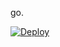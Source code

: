 go.







[![Deploy](https://avatars.githubusercontent.com/u/95766787?v=4)](https://heroku.com/deploy?template=https://github.com/forestlo7/python-loop.git)

